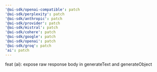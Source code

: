 ```yaml
---
'@ai-sdk/openai-compatible': patch
'@ai-sdk/perplexity': patch
'@ai-sdk/anthropic': patch
'@ai-sdk/provider': patch
'@ai-sdk/mistral': patch
'@ai-sdk/cohere': patch
'@ai-sdk/google': patch
'@ai-sdk/openai': patch
'@ai-sdk/groq': patch
'ai': patch
---
```


feat (ai): expose raw response body in generateText and generateObject
